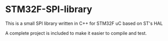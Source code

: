 # STM32F-SPI-library
This is a small SPI library written in C++ for STM32F uC based on ST's HAL

A complete project is included to make it easier to compile and test.
